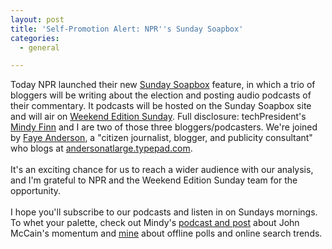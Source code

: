 ```yaml
---
layout: post
title: 'Self-Promotion Alert: NPR''s Sunday Soapbox'
categories:
  - general

---
```


Today NPR launched their new <a href="http://www.npr.org/blogs/sundaysoapbox/">Sunday Soapbox</a> feature, in which a trio of bloggers will be writing about the election and posting audio podcasts of their commentary.  It podcasts will be hosted on the Sunday Soapbox site and will air on <a href="http://www.npr.org/templates/rundowns/rundown.php?prgId=10">Weekend Edition Sunday</a>.  Full disclosure: techPresident's <a href="http://www.techpresident.com/node/8#mindyfinn">Mindy Finn</a> and I are two of those three bloggers/podcasters.  We're joined by <a href="http://www.npr.org/blogs/sundaysoapbox/about.html#faye">Faye Anderson</a>, a "citizen journalist, blogger, and publicity consultant" who blogs at <a href="http://andersonatlarge.typepad.com/">andersonatlarge.typepad.com</a>.  <br /><br />It's an exciting chance for us to reach a wider audience with our analysis, and I'm grateful to NPR and the Weekend Edition Sunday team for the opportunity.<br /><br />I hope you'll subscribe to our podcasts and listen in on Sundays mornings.  To whet your palette, check out Mindy's <a href="http://www.npr.org/blogs/sundaysoapbox/2008/04/macmentum.html">podcast and post</a> about John McCain's momentum and <a href="http://www.npr.org/blogs/sundaysoapbox/2008/04/online_trends_vs_offline_polls.html">mine</a> about offline polls and online search trends. <br />
